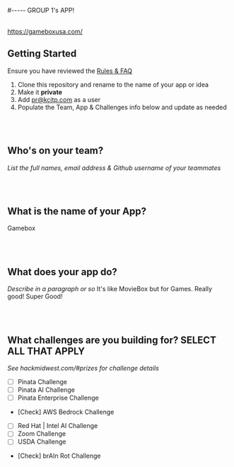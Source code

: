 #----- GROUP 1's APP!
<br /><br />

https://gameboxusa.com/


## Getting Started
Ensure you have reviewed the [Rules & FAQ](https://hackmidwest.com/#faq)
1. Clone this repository and rename to the name of your app or idea
2. Make it **private**
3. Add pr@kcitp.com as a user
4. Populate the Team, App & Challenges info below and update as needed

<br /><br />

## Who's on your team?
*List the full names,  email address & Github username of your teammates*


<br /><br />


## What is the name of your App?
Gamebox

<br /><br />
## What does your app do?
*Describe in a paragraph or so*
It's like MovieBox but for Games. Really good! Super Good!

<br /><br />


## What challenges are you building for? SELECT ALL THAT APPLY
*See hackmidwest.com/#prizes for challenge details*
- [ ]  Pinata Challenge
- [ ]  Pinata AI Challenge
- [ ]  Pinata Enterprise Challenge
- [Check]  AWS Bedrock Challenge
- [ ]  Red Hat | Intel AI Challenge
- [ ]  Zoom Challenge
- [ ]  USDA Challenge
- [Check]  brAIn Rot Challenge


<br /><br />
